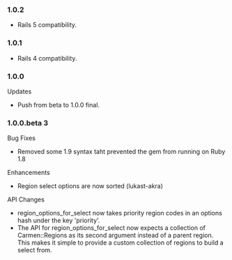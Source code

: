 ### 1.0.2

* Rails 5 compatibility.

### 1.0.1

* Rails 4 compatibility.

### 1.0.0

Updates

* Push from beta to 1.0.0 final.  

### 1.0.0.beta 3

Bug Fixes

* Removed some 1.9 syntax taht prevented the gem from running on Ruby 1.8

Enhancements

* Region select options are now sorted (lukast-akra)

API Changes

* region_options_for_select now takes priority region codes in an options hash
  under the key 'priority'.
* The API for region_options_for_select now expects a collection of Carmen::Regions
  as its second argument instead of a parent region. This makes it simple to provide
  a custom collection of regions to build a select from.
